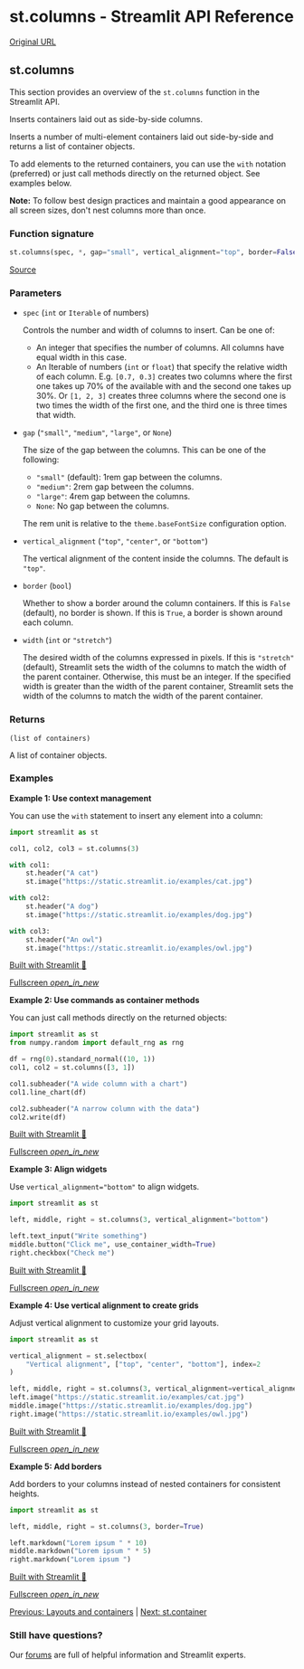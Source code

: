 # st.columns - Streamlit API Reference

[Original URL](https://docs.streamlit.io/develop/api-reference/layout/st.columns)

## st.columns

This section provides an overview of the `st.columns` function in the Streamlit API.


Inserts containers laid out as side-by-side columns.

Inserts a number of multi-element containers laid out side-by-side and returns a list of container objects.

To add elements to the returned containers, you can use the `with` notation (preferred) or just call methods directly on the returned object. See examples below.

**Note:** To follow best design practices and maintain a good appearance on all screen sizes, don't nest columns more than once.

### Function signature

```python
st.columns(spec, *, gap="small", vertical_alignment="top", border=False, width="stretch")
```

[Source](https://github.com/streamlit/streamlit/blob/1.50.0/lib/streamlit/elements/layouts.py#L331)

### Parameters

*   `spec` (`int` or `Iterable` of numbers)

    Controls the number and width of columns to insert. Can be one of:

    *   An integer that specifies the number of columns. All columns have equal width in this case.
    *   An Iterable of numbers (`int` or `float`) that specify the relative width of each column. E.g. `[0.7, 0.3]` creates two columns where the first one takes up 70% of the available with and the second one takes up 30%. Or `[1, 2, 3]` creates three columns where the second one is two times the width of the first one, and the third one is three times that width.
*   `gap` (`"small"`, `"medium"`, `"large"`, or `None`)

    The size of the gap between the columns. This can be one of the following:

    *   `"small"` (default): 1rem gap between the columns.
    *   `"medium"`: 2rem gap between the columns.
    *   `"large"`: 4rem gap between the columns.
    *   `None`: No gap between the columns.

    The rem unit is relative to the `theme.baseFontSize` configuration option.
*   `vertical_alignment` (`"top"`, `"center"`, or `"bottom"`)

    The vertical alignment of the content inside the columns. The default is `"top"`.
*   `border` (`bool`)

    Whether to show a border around the column containers. If this is `False` (default), no border is shown. If this is `True`, a border is shown around each column.
*   `width` (`int` or `"stretch"`)

    The desired width of the columns expressed in pixels. If this is `"stretch"` (default), Streamlit sets the width of the columns to match the width of the parent container. Otherwise, this must be an integer. If the specified width is greater than the width of the parent container, Streamlit sets the width of the columns to match the width of the parent container.

### Returns

`(list of containers)`

A list of container objects.

### Examples

**Example 1: Use context management**

You can use the `with` statement to insert any element into a column:

```python
import streamlit as st

col1, col2, col3 = st.columns(3)

with col1:
    st.header("A cat")
    st.image("https://static.streamlit.io/examples/cat.jpg")

with col2:
    st.header("A dog")
    st.image("https://static.streamlit.io/examples/dog.jpg")

with col3:
    st.header("An owl")
    st.image("https://static.streamlit.io/examples/owl.jpg")
```

[Built with Streamlit 🎈](https://streamlit.io)

[Fullscreen _open\_in\_new_](https://doc-columns1.streamlit.app//?utm_medium=oembed&)

**Example 2: Use commands as container methods**

You can just call methods directly on the returned objects:

```python
import streamlit as st
from numpy.random import default_rng as rng

df = rng(0).standard_normal((10, 1))
col1, col2 = st.columns([3, 1])

col1.subheader("A wide column with a chart")
col1.line_chart(df)

col2.subheader("A narrow column with the data")
col2.write(df)
```

[Built with Streamlit 🎈](https://streamlit.io)

[Fullscreen _open\_in\_new_](https://doc-columns2.streamlit.app//?utm_medium=oembed&)

**Example 3: Align widgets**

Use `vertical_alignment="bottom"` to align widgets.

```python
import streamlit as st

left, middle, right = st.columns(3, vertical_alignment="bottom")

left.text_input("Write something")
middle.button("Click me", use_container_width=True)
right.checkbox("Check me")
```

[Built with Streamlit 🎈](https://streamlit.io)

[Fullscreen _open\_in\_new_](https://doc-columns-bottom-widgets.streamlit.app//?utm_medium=oembed&)

**Example 4: Use vertical alignment to create grids**

Adjust vertical alignment to customize your grid layouts.

```python
import streamlit as st

vertical_alignment = st.selectbox(
    "Vertical alignment", ["top", "center", "bottom"], index=2
)

left, middle, right = st.columns(3, vertical_alignment=vertical_alignment)
left.image("https://static.streamlit.io/examples/cat.jpg")
middle.image("https://static.streamlit.io/examples/dog.jpg")
right.image("https://static.streamlit.io/examples/owl.jpg")
```

[Built with Streamlit 🎈](https://streamlit.io)

[Fullscreen _open\_in\_new_](https://doc-columns-vertical-alignment.streamlit.app//?utm_medium=oembed&)

**Example 5: Add borders**

Add borders to your columns instead of nested containers for consistent heights.

```python
import streamlit as st

left, middle, right = st.columns(3, border=True)

left.markdown("Lorem ipsum " * 10)
middle.markdown("Lorem ipsum " * 5)
right.markdown("Lorem ipsum ")
```

[Built with Streamlit 🎈](https://streamlit.io)

[Fullscreen _open\_in\_new_](https://doc-columns-borders.streamlit.app//?utm_medium=oembed&)

[Previous: Layouts and containers](/develop/api-reference/layout) | [Next: st.container](/develop/api-reference/layout/st.container)

### Still have questions?

Our [forums](https://discuss.streamlit.io) are full of helpful information and Streamlit experts.
